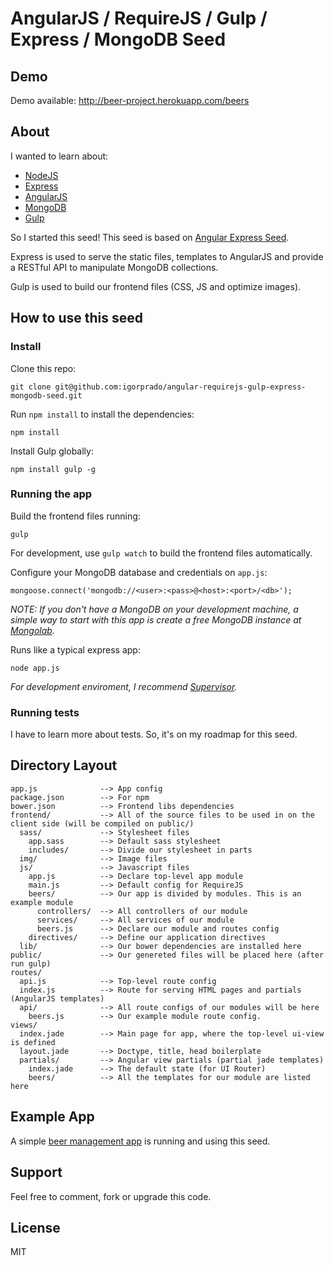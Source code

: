 # AngularJS / RequireJS / Gulp / Express / MongoDB Seed

## Demo

Demo available: http://beer-project.herokuapp.com/beers

## About

I wanted to learn about:
* [NodeJS](http://nodejs.org/)
* [Express](http://expressjs.com/)
* [AngularJS](https://angularjs.org/)
* [MongoDB](https://www.mongodb.com/)
* [Gulp](http://gulpjs.com/)

So I started this seed! This seed is based on [Angular Express Seed](https://github.com/btford/angular-express-seed).

Express is used to serve the static files, templates to AngularJS and provide a RESTful API to manipulate MongoDB collections.

Gulp is used to build our frontend files (CSS, JS and optimize images).

## How to use this seed

### Install

Clone this repo:

    git clone git@github.com:igorprado/angular-requirejs-gulp-express-mongodb-seed.git

Run `npm install` to install the dependencies:

    npm install

Install Gulp globally:

    npm install gulp -g

### Running the app

Build the frontend files running:

    gulp

For development, use `gulp watch` to build the frontend files automatically.

Configure your MongoDB database and credentials on `app.js`:

    mongoose.connect('mongodb://<user>:<pass>@<host>:<port>/<db>');

_NOTE: If you don't have a MongoDB on your development machine, a simple way to start with this app is create a free MongoDB instance at [Mongolab](https://mongolab.com/home)._

Runs like a typical express app:

    node app.js

_For development enviroment, I recommend [Supervisor](https://github.com/isaacs/node-supervisor)._

### Running tests

I have to learn more about tests. So, it's on my roadmap for this seed.

## Directory Layout

    app.js              --> App config
    package.json        --> For npm
    bower.json          --> Frontend libs dependencies
    frontend/           --> All of the source files to be used in on the client side (will be compiled on public/)
      sass/             --> Stylesheet files
        app.sass        --> Default sass stylesheet
        includes/       --> Divide our stylesheet in parts
      img/              --> Image files
      js/               --> Javascript files
        app.js          --> Declare top-level app module
        main.js         --> Default config for RequireJS
        beers/          --> Our app is divided by modules. This is an example module
          controllers/  --> All controllers of our module
          services/     --> All services of our module
          beers.js      --> Declare our module and routes config
        directives/     --> Define our application directives
      lib/              --> Our bower dependencies are installed here
    public/             --> Our genereted files will be placed here (after run gulp)
    routes/
      api.js            --> Top-level route config
      index.js          --> Route for serving HTML pages and partials (AngularJS templates)
      api/              --> All route configs of our modules will be here
        beers.js        --> Our example module route config.
    views/
      index.jade        --> Main page for app, where the top-level ui-view is defined
      layout.jade       --> Doctype, title, head boilerplate
      partials/         --> Angular view partials (partial jade templates)
        index.jade      --> The default state (for UI Router)
        beers/          --> All the templates for our module are listed here



## Example App

A simple [beer management app](http://beer-project.herokuapp.com/beers) is running and using this seed.

## Support

Feel free to comment, fork or upgrade this code.

## License
MIT
